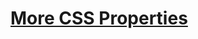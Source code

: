 # [More CSS Properties](https://www.theodinproject.com/lessons/node-path-intermediate-html-and-css-more-css-properties)
